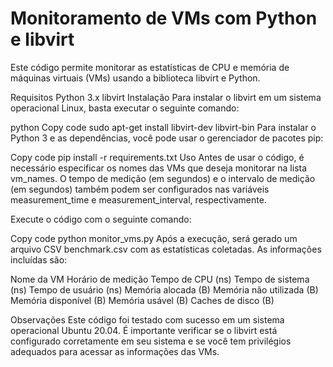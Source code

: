 # Monitoramento de VMs com Python e libvirt
Este código permite monitorar as estatísticas de CPU e memória de máquinas virtuais (VMs) usando a biblioteca libvirt e Python.

Requisitos
Python 3.x
libvirt
Instalação
Para instalar o libvirt em um sistema operacional Linux, basta executar o seguinte comando:

python
Copy code
sudo apt-get install libvirt-dev libvirt-bin
Para instalar o Python 3 e as dependências, você pode usar o gerenciador de pacotes pip:

Copy code
pip install -r requirements.txt
Uso
Antes de usar o código, é necessário especificar os nomes das VMs que deseja monitorar na lista vm_names. O tempo de medição (em segundos) e o intervalo de medição (em segundos) também podem ser configurados nas variáveis measurement_time e measurement_interval, respectivamente.

Execute o código com o seguinte comando:

Copy code
python monitor_vms.py
Após a execução, será gerado um arquivo CSV benchmark.csv com as estatísticas coletadas. As informações incluídas são:

Nome da VM
Horário de medição
Tempo de CPU (ns)
Tempo de sistema (ns)
Tempo de usuário (ns)
Memória alocada (B)
Memória não utilizada (B)
Memória disponível (B)
Memória usável (B)
Caches de disco (B)

Observações
Este código foi testado com sucesso em um sistema operacional Ubuntu 20.04. É importante verificar se o libvirt está configurado corretamente em seu sistema e se você tem privilégios adequados para acessar as informações das VMs.
